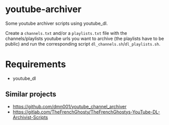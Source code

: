# youtube-archiver

Some youtube archiver scripts using youtube_dl.

Create a `channels.txt` and/or a `playlists.txt` file with the channels/playlists youtube urls you want to archive (the playlists have to be public) and run the corresponding script `dl_channels.sh`/`dl_playlists.sh`.

# Requirements

- youtube_dl

## Similar projects

- <https://github.com/dmn001/youtube_channel_archiver>
- <https://gitlab.com/TheFrenchGhosty/TheFrenchGhostys-YouTube-DL-Archivist-Scripts>
